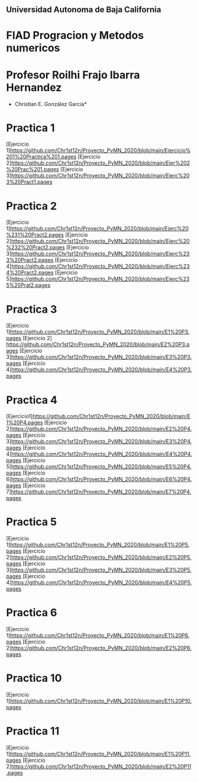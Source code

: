 ## Universidad Autonoma de Baja California
#  FIAD Progracion y Metodos numericos 
# Profesor Roilhi Frajo  Ibarra Hernandez
* Christian E. González García*
# Practica 1
[Ejercicio 1]https://github.com/Chr1st12n/Proyecto_PyMN_2020/blob/main/Ejercicio%201%20Practica%201.pages
[Ejercicio 2]https://github.com/Chr1st12n/Proyecto_PyMN_2020/blob/main/Ejer%202%20Prac%201.pages
[Ejercicio 3]https://github.com/Chr1st12n/Proyecto_PyMN_2020/blob/main/Ejerc%203%20Pract1.pages

# Practica  2
[Ejercicio 1]https://github.com/Chr1st12n/Proyecto_PyMN_2020/blob/main/Ejerc%20%231%20Pract2.pages
[Ejercicio 2]https://github.com/Chr1st12n/Proyecto_PyMN_2020/blob/main/Ejerc%20%232%20Pract2.pages
[Ejercicio 3]https://github.com/Chr1st12n/Proyecto_PyMN_2020/blob/main/Ejerc%233%20Pract2.pages
[Ejercicio 4]https://github.com/Chr1st12n/Proyecto_PyMN_2020/blob/main/Ejerc%234%20Pract2.pages
[Ejercicio 5]https://github.com/Chr1st12n/Proyecto_PyMN_2020/blob/main/Ejerc%235%20Prat2.pages

# Practica 3
[Ejercicio 1]https://github.com/Chr1st12n/Proyecto_PyMN_2020/blob/main/E1%20P3.pages
[Ejercicio 2] https://github.com/Chr1st12n/Proyecto_PyMN_2020/blob/main/E2%20P3.pages
[Ejercicio 3]https://github.com/Chr1st12n/Proyecto_PyMN_2020/blob/main/E3%20P3.pages
[Ejercicio 4]https://github.com/Chr1st12n/Proyecto_PyMN_2020/blob/main/E4%20P3.pages

# Practica 4
[Ejercicio1]https://github.com/Chr1st12n/Proyecto_PyMN_2020/blob/main/E1%20P4.pages
[Ejercicio 2]https://github.com/Chr1st12n/Proyecto_PyMN_2020/blob/main/E2%20P4.pages
[Ejercicio 3]https://github.com/Chr1st12n/Proyecto_PyMN_2020/blob/main/E3%20P4.pages
[Ejercicio 4]https://github.com/Chr1st12n/Proyecto_PyMN_2020/blob/main/E4%20P4.pages
[Ejercicio 5]https://github.com/Chr1st12n/Proyecto_PyMN_2020/blob/main/E5%20P4.pages
[Ejercicio 6]https://github.com/Chr1st12n/Proyecto_PyMN_2020/blob/main/E6%20P4.pages
[Ejercicio 7]https://github.com/Chr1st12n/Proyecto_PyMN_2020/blob/main/E7%20P4.pages

# Practica 5
[Ejercicio 1]https://github.com/Chr1st12n/Proyecto_PyMN_2020/blob/main/E1%20P5.pages
[Ejercicio 2]https://github.com/Chr1st12n/Proyecto_PyMN_2020/blob/main/E2%20P5.pages
[Ejercicio 3]https://github.com/Chr1st12n/Proyecto_PyMN_2020/blob/main/E3%20P5.pages
[Ejercicio 4]https://github.com/Chr1st12n/Proyecto_PyMN_2020/blob/main/E4%20P5.pages

# Practica 6
[Ejercicio 1]https://github.com/Chr1st12n/Proyecto_PyMN_2020/blob/main/E1%20P6.pages
[Ejercicio 2]https://github.com/Chr1st12n/Proyecto_PyMN_2020/blob/main/E2%20P6.pages

# Practica 10
[Ejercicio 1]https://github.com/Chr1st12n/Proyecto_PyMN_2020/blob/main/E1%20P10.pages

# Practica 11
[Ejercicio 1]https://github.com/Chr1st12n/Proyecto_PyMN_2020/blob/main/E1%20P11.pages
[Ejercicio 2]https://github.com/Chr1st12n/Proyecto_PyMN_2020/blob/main/E2%20P11.pages
